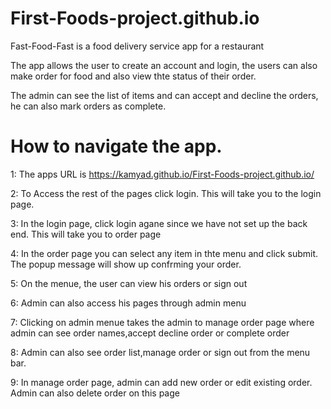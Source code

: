 # First-Foods-project.github.io
Fast-Food-Fast is a food delivery service app for a restaurant

The app allows the user to create an account and login, the users can also make order for food and also view thte status of their order.

The admin can see the list of items and can accept and decline the orders, he can also mark orders as complete.

# How to navigate the app.
  1: The apps URL is https://kamyad.github.io/First-Foods-project.github.io/
  
  2: To Access the rest of the pages click login. This will take you to the login page.
  
  3: In the login page, click login agane since we have not set up the back end. This will take you to order page
  
  4: In the order page you can select any item in thte menu and click submit. The popup message will show up confrming your order.
  
  5: On the menue, the user can view his orders or sign out
  
  6: Admin can also access his pages through admin menu
  
  7: Clicking on admin menue takes the admin to manage order page where admin can see order names,accept  decline order or complete order
  
  8: Admin can also see order list,manage order or sign out from the menu bar.
  
  9: In manage order page, admin can add new order or edit existing order. Admin can also delete order on this page
